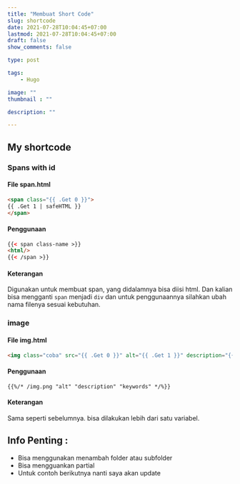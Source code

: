 ```yaml
---
title: "Membuat Short Code"
slug: shortcode
date: 2021-07-28T10:04:45+07:00
lastmod: 2021-07-28T10:04:45+07:00
draft: false
show_comments: false

type: post

tags:
    - Hugo

image: ""
thumbnail : ""

description: ""

---
```

## My shortcode

### Spans with id

#### File span.html

```html
<span class="{{ .Get 0 }}">
{{ .Get 1 | safeHTML }}
</span>
```

#### Penggunaan

```html
{{< span class-name >}}
<html/>
{{< /span >}}
```

#### Keterangan

Digunakan untuk membuat span, yang didalamnya bisa diisi html. Dan kalian bisa mengganti `span` menjadi `div` dan untuk penggunaannya silahkan ubah nama filenya sesuai kebutuhan. 

### image

#### File img.html
```html
<img class="coba" src="{{ .Get 0 }}" alt="{{ .Get 1 }}" description="{{ .Get 2 }}" keywords="{{ .Get 3 }}"/>
```
#### Penggunaan
```
{{%/* /img.png "alt" "description" "keywords" */%}}
```

#### Keterangan

Sama seperti sebelumnya. bisa dilakukan lebih dari satu variabel.

## Info Penting :

- Bisa menggunakan menambah folder atau subfolder
- Bisa mengguankan partial
- Untuk contoh berikutnya nanti saya akan update
